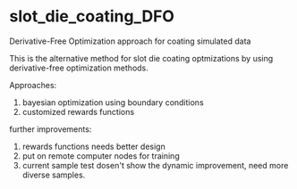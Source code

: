 # slot_die_coating_DFO
Derivative-Free Optimization approach for coating simulated data

This is the alternative method for slot die coating optmizations by using derivative-free optimization methods.

Approaches:
1. bayesian optimization using boundary conditions
2. customized rewards functions

further improvements:
1. rewards functions needs better design
2. put on remote computer nodes for training 
3. current sample test dosen't show the dynamic improvement, need more diverse samples.